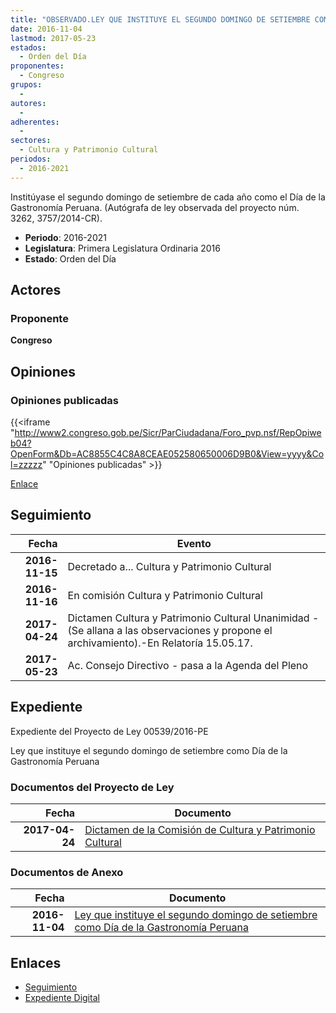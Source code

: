 ```yaml
---
title: "OBSERVADO.LEY QUE INSTITUYE EL SEGUNDO DOMINGO DE SETIEMBRE COMO DÍA DE LA GASTRONOMÍA PERUANA"
date: 2016-11-04
lastmod: 2017-05-23
estados: 
  - Orden del Día
proponentes: 
  - Congreso
grupos: 
  - 
autores: 
  - 
adherentes: 
  - 
sectores: 
  - Cultura y Patrimonio Cultural
periodos: 
  - 2016-2021
---
```


Institúyase el segundo domingo de setiembre de cada año como el Día de la Gastronomía Peruana. (Autógrafa de ley observada del proyecto núm. 3262, 3757/2014-CR).

- **Periodo**: 2016-2021
- **Legislatura**: Primera Legislatura Ordinaria 2016
- **Estado**: Orden del Día

## Actores

### Proponente

**Congreso**


## Opiniones

### Opiniones publicadas

{{<iframe "http://www2.congreso.gob.pe/Sicr/ParCiudadana/Foro_pvp.nsf/RepOpiweb04?OpenForm&Db=AC8855C4C8A8CEAE052580650006D9B0&View=yyyy&Col=zzzzz" "Opiniones publicadas" >}}

[Enlace](http://www2.congreso.gob.pe/Sicr/ParCiudadana/Foro_pvp.nsf/RepOpiweb04?OpenForm&Db=AC8855C4C8A8CEAE052580650006D9B0&View=yyyy&Col=zzzzz)

## Seguimiento

| Fecha | Evento |
|------:|--------|
| **2016-11-15** | Decretado a... Cultura y Patrimonio Cultural|
| **2016-11-16** | En comisión Cultura y Patrimonio Cultural|
| **2017-04-24** | Dictamen Cultura y Patrimonio Cultural Unanimidad - (Se allana a las observaciones y propone el archivamiento).-En Relatoría 15.05.17.|
| **2017-05-23** | Ac. Consejo Directivo - pasa a la Agenda del Pleno|


## Expediente

Expediente del Proyecto de Ley 00539/2016-PE

Ley que instituye el segundo domingo de setiembre como Día de la Gastronomía Peruana


### Documentos del Proyecto de Ley

| Fecha | Documento |
|------:|--------|
| **2017-04-24** | [Dictamen de la Comisión de Cultura y Patrimonio Cultural](http://www.leyes.congreso.gob.pe/Documentos/2016_2021/Dictamenes/Proyectos_de_Ley/00539DC05MAY20170424.pdf) |

### Documentos de Anexo

| Fecha | Documento |
|------:|--------|
| **2016-11-04** | [Ley que instituye el segundo domingo de setiembre como Día de la Gastronomía Peruana](http://www.leyes.congreso.gob.pe/Documentos/2016_2021/Proyectos_de_Ley_y_de_Resoluciones_Legislativas/PL0053920161104...pdf) |

## Enlaces 

- [Seguimiento](http://www2.congreso.gob.pe/Sicr/TraDocEstProc/CLProLey2016.nsf/f7fff46988ca05b1052578e100829cc7/ce52491937e89903052580640059c793?OpenDocument)
- [Expediente Digital](http://www2.congreso.gob.pehttp://www2.congreso.gob.pe/Sicr/TraDocEstProc/CLProLey2016.nsf/f7fff46988ca05b1052578e100829cc7/ce52491937e89903052580640059c793?OpenDocument&Click=05257FB7005EB655.eb71d0cf91d8294e05256cdf006b5706/$Body/0.1C6C)
